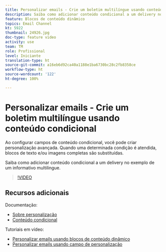 ```yaml
---
title: Personalizar emails - Crie um boletim multilíngue usando conteúdo condicional
description: Saiba como adicionar conteúdo condicional a um delivery no exemplo de um informativo multilingue.
feature: Blocos de conteúdo dinâmico
topics: Email Channel
kt: 5922
thumbnail: 24926.jpg
doc-type: feature video
activity: use
team: TM
role: Profissional
level: Iniciante
translation-type: ht
source-git-commit: a16eb6d92ca40a1188e1ba6730bc28c2fb8358ce
workflow-type: ht
source-wordcount: '122'
ht-degree: 100%

---
```



# Personalizar emails - Crie um boletim multilíngue usando conteúdo condicional

Ao configurar campos de conteúdo condicional, você pode criar personalização avançada. Quando uma determinada condição é atendida, blocos de texto e/ou imagens completas são substituídas.

Saiba como adicionar conteúdo condicional a um delivery no exemplo de um informativo multilingue.

>[!VIDEO](https://video.tv.adobe.com/v/24926?quality=12)

## Recursos adicionais

Documentação:

* [Sobre personalização](https://docs.adobe.com/content/help/pt-BR/campaign-classic/using/sending-messages/personalizing-deliveries/about-personalization.html)
* [Conteúdo condicional](https://docs.adobe.com/content/help/pt-BR/campaign-classic/using/sending-messages/personalizing-deliveries/conditional-content.html)

Tutoriais em vídeo:

* [Personalizar emails usando blocos de conteúdo dinâmico](/help/sending-messages/email-channel/personalization-with-dynamic-content-blocks.md)
* [Personalizar emails usando campo de personalização](/help/sending-messages/email-channel/personalizing-emails-using-personalization-fields.md)

